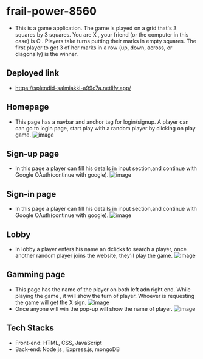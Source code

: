# frail-power-8560
- This is a game application. The game is played on a grid that's 3 squares by 3 squares. You are X , your friend (or the computer in this case) is O . Players take turns putting their marks in empty squares. The first player to get 3 of her marks in a row (up, down, across, or diagonally) is the winner.

## Deployed link
- https://splendid-salmiakki-a99c7a.netlify.app/

## Homepage
 - This page has a navbar and anchor tag for login/signup. A player can can go to login page, start play with a random player by clicking on play game.
 ![image](https://github.com/pkthapliyal/frail-power-8560/assets/121335947/f4b9288b-cf44-4bfe-a7ca-4e5563ed7050)

## Sign-up page 
- In this page a player can fill his details in input section,and continue with Google OAuth(continue with google).
![image](https://github.com/pkthapliyal/frail-power-8560/assets/121335947/308c434d-972f-4db0-8a04-f053cbe07a83)


## Sign-in page
- In this page a player can fill his details in input section,and continue with Google OAuth(continue with google).
![image](https://github.com/pkthapliyal/frail-power-8560/assets/121335947/e69590b2-67b8-4ad7-9667-5a2e9d62598e)

## Lobby
- In lobby a player enters his name an dclicks to search a player, once another random player joins the website, they'll play the game.
![image](https://github.com/pkthapliyal/frail-power-8560/assets/121335947/f5b5121b-182f-488c-b60e-b135d7ab3ad9)


## Gamming page
- This page has the name of the player on both left adn right end. While playing the game , it will show the turn of player. Whoever is requesting the game will get the X sign.
 ![image](https://github.com/pkthapliyal/frail-power-8560/assets/121335947/2696a42a-ecfb-443f-902f-9cb7bd867ae5)
 - Once anyone will win the pop-up will show the name of player.
 ![image](https://github.com/pkthapliyal/frail-power-8560/assets/121335947/fcaeac8b-3aee-4180-9341-6e7f2e5f9ec2)
 
 ## Tech Stacks 
- Front-end: HTML, CSS, JavaScript
- Back-end: Node.js , Express.js, mongoDB 


